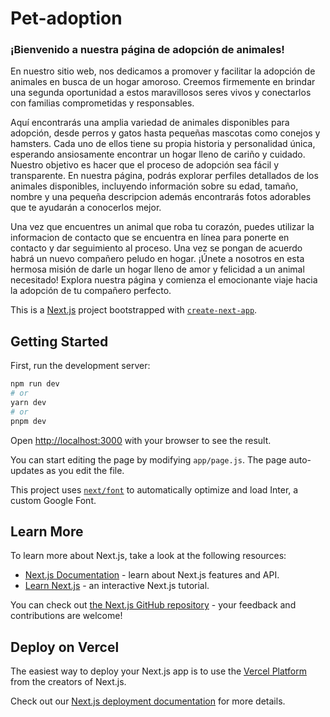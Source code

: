 # Pet-adoption

### ¡Bienvenido a nuestra página de adopción de animales!

En nuestro sitio web, nos dedicamos a promover y facilitar la adopción de animales en busca de un hogar amoroso. Creemos firmemente en brindar una segunda oportunidad a estos maravillosos seres vivos y conectarlos con familias comprometidas y responsables.

Aquí encontrarás una amplia variedad de animales disponibles para adopción, desde perros y gatos hasta pequeñas mascotas como conejos y hamsters. Cada uno de ellos tiene su propia historia y personalidad única, esperando ansiosamente encontrar un hogar lleno de cariño y cuidado.
Nuestro objetivo es hacer que el proceso de adopción sea fácil y transparente. En nuestra página, podrás explorar perfiles detallados de los animales disponibles, incluyendo información sobre su edad, tamaño, nombre y una pequeña descripcion además encontrarás fotos adorables que te ayudarán a conocerlos mejor.

Una vez que encuentres un animal que roba tu corazón, puedes utilizar la informacion de contacto que se encuentra en línea para ponerte en contacto y  dar seguimiento al proceso. Una vez se pongan de acuerdo habrá un nuevo compañero peludo en hogar.
¡Únete a nosotros en esta hermosa misión de darle un hogar lleno de amor y felicidad a un animal necesitado! Explora nuestra página y comienza el emocionante viaje hacia la adopción de tu compañero perfecto.



This is a [Next.js](https://nextjs.org/) project bootstrapped with [`create-next-app`](https://github.com/vercel/next.js/tree/canary/packages/create-next-app).

## Getting Started

First, run the development server:

```bash
npm run dev
# or
yarn dev
# or
pnpm dev
```

Open [http://localhost:3000](http://localhost:3000) with your browser to see the result.

You can start editing the page by modifying `app/page.js`. The page auto-updates as you edit the file.

This project uses [`next/font`](https://nextjs.org/docs/basic-features/font-optimization) to automatically optimize and load Inter, a custom Google Font.

## Learn More

To learn more about Next.js, take a look at the following resources:

- [Next.js Documentation](https://nextjs.org/docs) - learn about Next.js features and API.
- [Learn Next.js](https://nextjs.org/learn) - an interactive Next.js tutorial.

You can check out [the Next.js GitHub repository](https://github.com/vercel/next.js/) - your feedback and contributions are welcome!

## Deploy on Vercel

The easiest way to deploy your Next.js app is to use the [Vercel Platform](https://vercel.com/new?utm_medium=default-template&filter=next.js&utm_source=create-next-app&utm_campaign=create-next-app-readme) from the creators of Next.js.

Check out our [Next.js deployment documentation](https://nextjs.org/docs/deployment) for more details.
